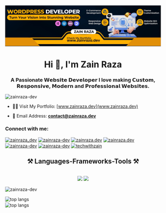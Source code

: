 ![logo](https://github.com/zainraza-dev/zainraza-dev/blob/main/zainraza.dev.jpg)

<h1 align="center">Hi 👋, I'm Zain Raza</h1>
<h3 align="center">A Passionate 𝗪𝗲𝗯𝘀𝗶𝘁𝗲 𝗗𝗲𝘃𝗲𝗹𝗼𝗽𝗲𝗿 I love making 𝗖𝘂𝘀𝘁𝗼𝗺, 𝗥𝗲𝘀𝗽𝗼𝗻𝘀𝗶𝘃𝗲, 𝗠𝗼𝗱𝗲𝗿𝗻 and 𝗣𝗿𝗼𝗳𝗲𝘀𝘀𝗶𝗼𝗻𝗮𝗹 𝗪𝗲𝗯𝘀𝗶𝘁𝗲𝘀.</h3>

<p align="left"> <img src="https://komarev.com/ghpvc/?username=zainraza-dev&label=Profile%20views&color=0e75b6&style=flat" alt="zainraza-dev" /> </p>

- 👨‍💻 Visit My Portfolio: [www.zainraza.dev](www.zainraza.dev)

- 📩 Email Address: **contact@zainraza.dev**

<h3 align="left">Connect with me:</h3>
<p align="left">
<a href="https://twitter.com/zainraza_dev" target="blank"><img align="center" src="https://raw.githubusercontent.com/rahuldkjain/github-profile-readme-generator/master/src/images/icons/Social/twitter.svg" alt="zainraza_dev" height="50" width="60" /></a>
<a href="https://linkedin.com/in/zainraza-dev" target="blank"><img align="center" src="https://raw.githubusercontent.com/rahuldkjain/github-profile-readme-generator/master/src/images/icons/Social/linked-in-alt.svg" alt="zainraza-dev" height="50" width="60" /></a>
<a href="https://fb.com/zainraza.dev" target="blank"><img align="center" src="https://raw.githubusercontent.com/rahuldkjain/github-profile-readme-generator/master/src/images/icons/Social/facebook.svg" alt="zainraza.dev" height="50" width="60" /></a>
<a href="https://instagram.com/zainraza.dev" target="blank"><img align="center" src="https://raw.githubusercontent.com/rahuldkjain/github-profile-readme-generator/master/src/images/icons/Social/instagram.svg" alt="zainraza.dev" height="50" width="60" /></a>
<a href="https://dribbble.com/zainraza-dev" target="blank"><img align="center" src="https://raw.githubusercontent.com/rahuldkjain/github-profile-readme-generator/master/src/images/icons/Social/dribbble.svg" alt="zainraza-dev" height="50" width="60" /></a>
<a href="https://www.behance.net/zainraza-dev" target="blank"><img align="center" src="https://raw.githubusercontent.com/rahuldkjain/github-profile-readme-generator/master/src/images/icons/Social/behance.svg" alt="zainraza-dev" height="50" width="60" /></a>
<a href="https://www.youtube.com/c/techwithzain" target="blank"><img align="center" src="https://raw.githubusercontent.com/rahuldkjain/github-profile-readme-generator/master/src/images/icons/Social/youtube.svg" alt="techwithzain" height="50" width="60" /></a>
</p>



<h2 align="center">⚒️ Languages-Frameworks-Tools ⚒️</h2>
<br/>
<div align="center">
    <img src="https://skillicons.dev/icons?i=wordpress,html,css,vscode,bootstrap,sass,tailwind,webflow" />
    <img src="https://skillicons.dev/icons?i=vscode,sublime,visualstudio,vscodium,figma,xd,ps,pr," /><br>
</div>





<p><img align="center" src="https://github-readme-streak-stats.herokuapp.com/?user=zainraza-dev&" alt="zainraza-dev" /></p>

<div>
<img width=325 align="center" src="https://github-readme-stats-zainraza-dev.vercel.app/api/top-langs/?username=zainraza-dev&layout=compact&theme=react&border_radius=10&size_weight=0.5&count_weight=0.5&exclude_repo=github-readme-stats" alt="top langs" />
</div>

<div>
<img width=325 align="center" src="https://github-readme-stats-zainraza-dev.vercel.app/api/top-langs/?username=zainraza-dev&langs_count=8&layout=compact&theme=react&border_radius=10&size_weight=0.5&count_weight=0.5&exclude_repo=github-readme-stats" alt="top langs" />
</div>
